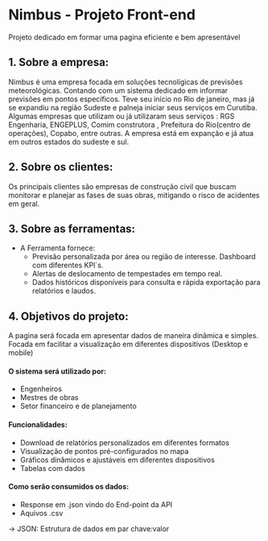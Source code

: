 # Nimbus - Projeto Front-end
Projeto dedicado em formar uma pagina eficiente e bem apresentável

## 1. Sobre a empresa:
Nimbus é uma empresa focada em soluções tecnolígicas de previsões meteorológicas.
Contando com um sistema dedicado em informar previsões em pontos específicos.
Teve seu início no Rio de janeiro, mas já se expandiu na região Sudeste e palneja iniciar seus serviços em Curutiba.
Algumas empresas que utilizam ou já utilizaram seus serviços : RGS Engenharia, ENGEPLUS, Comim construtora , Prefeitura do Rio(centro de operações), Copabo, entre outras.
A empresa está em expanção e já atua em outros estados do sudeste e sul.

## 2. Sobre os clientes:
Os principais clientes são empresas de construção civil que buscam monitorar e planejar as fases de suas obras, mitigando o risco de acidentes em geral.

## 3. Sobre as ferramentas:
  - A Ferramenta fornece:  
    - Previsão personalizada por área ou região de interesse. Dashboard com diferentes KPI`s.  
    - Alertas de deslocamento de tempestades em tempo real.  
    - Dados históricos disponíveis para consulta e rápida exportação para relatórios e laudos.  

## 4. Objetivos do projeto:
A pagina será focada em apresentar dados de maneira dinâmica e simples. Focada em facilitar
a visualização em diferentes dispositivos (Desktop e mobile)

#### O sistema será utilizado por:
  - Engenheiros  
  - Mestres de obras  
  - Setor financeiro e de planejamento
  
#### Funcionalidades:
  - Download de relatórios personalizados em diferentes formatos    
  - Visualização de pontos pré-configurados no mapa  
  - Gráficos dinâmicos e ajustáveis em diferentes dispositivos  
  - Tabelas com dados

#### Como serão consumidos os dados:
  - Response em .json vindo do End-point da API  
  - Aquivos .csv  
    
  -> JSON: Estrutura de dados em par chave:valor
  


